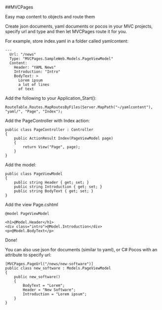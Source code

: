 ##MVCPages


Easy map content to objects and route them

Create json documents, yaml documents or pocos in your MVC projects, specify url and type and then let MVCPages route it for you.

For example, store index.yaml in a folder called yamlcontent:

	---
	  Url: "/news"
	  Type: "MVCPages.SampleWeb.Models.PageViewModel"
	  Content:
		Header: "YAML News"
		Introduction: "Intro"
		BodyText: >
		  Lorem ipsum
		  a lot of lines
		  of text


Add the following to your Application_Start():

	RouteTable.Routes.MapRoutesByFiles(Server.MapPath("~/yamlcontent"), "yaml/", "Page", "Index");
	
Add the PageController with Index action:

    public class PageController : Controller
    {
        public ActionResult Index(PageViewModel page)
        {
            return View("Page", page);
        }
    }

Add the model:

    public class PageViewModel
    {
        public string Header { get; set; }
        public string Introduction { get; set; }
        public string BodyText { get; set; }
    }

Add the view Page.cshtml

	@model PageViewModel
	
	<h1>@Model.Header</h1>
	<div class="intro">@Model.Introduction</div>
	<p>@Model.BodyText</p>
	
Done!

You can also use json for documents (similar to yaml), or C# Pocos with an attribute to specify url:

    [MVCPages.PageUrl("/news/new-software")]
    public class new_software : Models.PageViewModel
    {
        public new_software()
        {
            BodyText = "Lorem";
            Header = "New Software";
            Introduction = "Lorem ipsum";
        }
    }